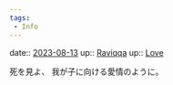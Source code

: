 ```yaml
---
tags:
 - Info
---
```


date:: [2023-08-13](/Daily_Note/2023-08-13.md)
up:: [Raviqqa](Bar/Novel/Nacaria/Raviqqa.md)
up:: [Love](Bar/Novel/Topics/Love.md)

死を見よ、
我が子に向ける愛情のように。